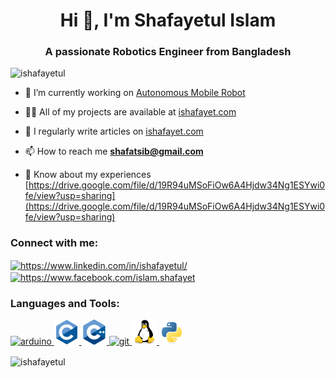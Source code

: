 <h1 align="center">Hi 👋, I'm Shafayetul Islam</h1>
<h3 align="center">A passionate Robotics Engineer from Bangladesh</h3>

<p align="left"> <img src="https://komarev.com/ghpvc/?username=ishafayetul&label=Profile%20views&color=0e75b6&style=flat" alt="ishafayetul" /> </p>

- 🔭 I’m currently working on [Autonomous Mobile Robot](https://github.com/ishafayetul/Autonomous-Guided-Vehicle-Using-ROS1)

- 👨‍💻 All of my projects are available at [ishafayet.com](ishafayet.com)

- 📝 I regularly write articles on [ishafayet.com](ishafayet.com)

- 📫 How to reach me **shafatsib@gmail.com**

- 📄 Know about my experiences [https://drive.google.com/file/d/19R94uMSoFiOw6A4Hjdw34Ng1ESYwi0fe/view?usp=sharing](https://drive.google.com/file/d/19R94uMSoFiOw6A4Hjdw34Ng1ESYwi0fe/view?usp=sharing)

<h3 align="left">Connect with me:</h3>
<p align="left">
<a href="https://linkedin.com/in/https://www.linkedin.com/in/ishafayetul/" target="blank"><img align="center" src="https://raw.githubusercontent.com/rahuldkjain/github-profile-readme-generator/master/src/images/icons/Social/linked-in-alt.svg" alt="https://www.linkedin.com/in/ishafayetul/" height="30" width="40" /></a>
<a href="https://fb.com/https://www.facebook.com/islam.shafayet" target="blank"><img align="center" src="https://raw.githubusercontent.com/rahuldkjain/github-profile-readme-generator/master/src/images/icons/Social/facebook.svg" alt="https://www.facebook.com/islam.shafayet" height="30" width="40" /></a>
</p>

<h3 align="left">Languages and Tools:</h3>
<p align="left"> <a href="https://www.arduino.cc/" target="_blank" rel="noreferrer"> <img src="https://cdn.worldvectorlogo.com/logos/arduino-1.svg" alt="arduino" width="40" height="40"/> </a> <a href="https://www.cprogramming.com/" target="_blank" rel="noreferrer"> <img src="https://raw.githubusercontent.com/devicons/devicon/master/icons/c/c-original.svg" alt="c" width="40" height="40"/> </a> <a href="https://www.w3schools.com/cpp/" target="_blank" rel="noreferrer"> <img src="https://raw.githubusercontent.com/devicons/devicon/master/icons/cplusplus/cplusplus-original.svg" alt="cplusplus" width="40" height="40"/> </a> <a href="https://git-scm.com/" target="_blank" rel="noreferrer"> <img src="https://www.vectorlogo.zone/logos/git-scm/git-scm-icon.svg" alt="git" width="40" height="40"/> </a> <a href="https://www.linux.org/" target="_blank" rel="noreferrer"> <img src="https://raw.githubusercontent.com/devicons/devicon/master/icons/linux/linux-original.svg" alt="linux" width="40" height="40"/> </a> <a href="https://www.python.org" target="_blank" rel="noreferrer"> <img src="https://raw.githubusercontent.com/devicons/devicon/master/icons/python/python-original.svg" alt="python" width="40" height="40"/> </a> </p>

<p><img align="center" src="https://github-readme-stats.vercel.app/api/top-langs?username=ishafayetul&show_icons=true&locale=en&layout=compact" alt="ishafayetul" /></p>
